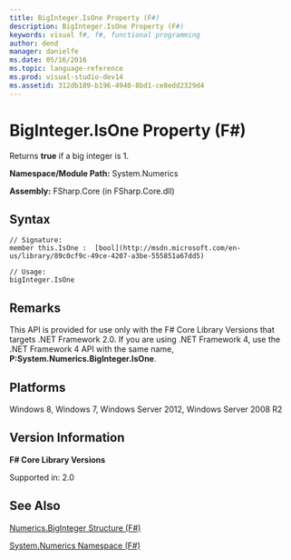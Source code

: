 ```yaml
---
title: BigInteger.IsOne Property (F#)
description: BigInteger.IsOne Property (F#)
keywords: visual f#, f#, functional programming
author: dend
manager: danielfe
ms.date: 05/16/2016
ms.topic: language-reference
ms.prod: visual-studio-dev14
ms.assetid: 312db189-b196-4940-8bd1-ce8edd2329d4 
---
```


# BigInteger.IsOne Property (F#)

Returns **true** if a big integer is 1.

**Namespace/Module Path:** System.Numerics

**Assembly:** FSharp.Core (in FSharp.Core.dll)


## Syntax

```
// Signature:
member this.IsOne :  [bool](http://msdn.microsoft.com/en-us/library/89c0cf9c-49ce-4207-a3be-555851a67dd5)

// Usage:
bigInteger.IsOne
```

## Remarks
This API is provided for use only with the F# Core Library Versions that targets .NET Framework 2.0. If you are using .NET Framework 4, use the .NET Framework 4 API with the same name, **P:System.Numerics.BigInteger.IsOne**.


## Platforms
Windows 8, Windows 7, Windows Server 2012, Windows Server 2008 R2


## Version Information
**F# Core Library Versions**

Supported in: 2.0




## See Also
[Numerics.BigInteger Structure &#40;F&#35;&#41;](Numerics.BigInteger-Structure-%5BFSharp%5D.md)

[System.Numerics Namespace &#40;F&#35;&#41;](System.Numerics-Namespace-%5BFSharp%5D.md)

